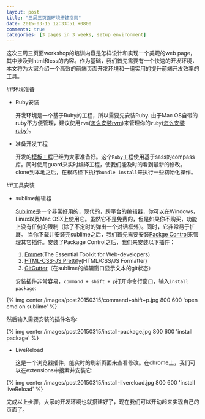 ```yaml
---
layout: post
title: "三周三页面环境搭建指南"
date: 2015-03-15 12:33:51 +0800
comments: true
categories: [3 pages in 3 weeks, setup environment]
---
```


这次三周三页面workshop的培训内容是怎样设计和实现一个美观的web page，其中涉及到html和css的内容。作为基础，我们首先需要有一个快速的开发环境，本文将为大家介绍一个高效的前端页面开发环境和一组实用的提升前端开发效率的工具。

##环境准备
- Ruby安装

  开发环境是一个基于Ruby的工程，所以需要先安装Ruby. 由于Mac OS自带的ruby不方便管理，建议使用`rvm`([怎么安装rvm](https://rvm.io/rvm/install))来管理你的`ruby`([怎么安装ruby](https://rvm.io/rubies/installing))。

- 准备开发工程

  开发的[模板工程](https://github.com/ChenLu0201/static-pages-boilerplate.git)已经为大家准备好。这个`Ruby`工程使用基于sass的compass库。同时使用guard来实时编译工程，使我们能及时的看到最新的修改。clone到本地之后，在根路径下执行`bundle install`来执行一些初始化操作。

##工具安装

- sublime编辑器

   [Sublime](http://www.sublimetext.com/3)是一个非常好用的，现代的，跨平台的编辑器，你可以在Windows，Linux以及Mac OSX上使用它。虽然它不是免费的，但是如果你不购买，功能上没有任何的限制（除了不定时的弹出一个对话框外）。同时，它非常易于扩展。
   当你下载并安装完sublime之后，我们首先需要安装[Packge Control](https://sublime.wbond.net/installation)来管理其它插件。安装了Package Control之后，我们来安装以下插件：

   1. [Emmet](http://emmet.io/)(The Essential Toolkit for Web-developers)
   2. [HTML-CSS-JS Prettify](https://github.com/victorporof/Sublime-HTMLPrettify)(HTML/CSS/JS Formatter)
   3. [GitGutter](http://www.jisaacks.com/gitgutter)（在sublime的编辑窗口显示文本的git状态）


   安装插件非常容易，`command + shift + p`打开命令行窗口，输入`install package`:

{% img center /images/post20150315/command+shift+p.jpg 800 600 'open cmd on sublime' %}

   然后输入需要安装的插件名称:

{% img center /images/post20150315/install-package.jpg 800 600 'install package' %}


- LiveReload

  这是一个浏览器插件，能实时的刷新页面来查看修改。在chrome上，我们可以在extensions中搜索并安装它:

{% img center /images/post20150315/install-livereload.jpg 800 600 'install liveReload' %}

完成以上步骤，大家的开发环境也就搭建好了，现在我们可以开动起来实现自己的页面了。